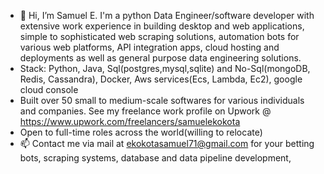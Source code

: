 - 👋 Hi, I’m Samuel E. I'm a python Data Engineer/software developer with extensive work experience in building desktop and web applications, simple to sophisticated web scraping solutions, automation bots for various web platforms, API integration apps, cloud hosting and deployments as well as general purpose data engineering solutions.
- Stack: Python, Java, Sql(postgres,mysql,sqlite) and No-Sql(mongoDB, Redis, Cassandra), Docker, Aws services(Ecs, Lambda, Ec2), google cloud console
- Built over 50 small to medium-scale softwares for various individuals and companies. See my freelance work profile on Upwork @ https://www.upwork.com/freelancers/samuelekokota
-  Open to full-time roles across the world(willing to relocate)
- 📫 Contact me via mail at ekokotasamuel71@gmail.com for your betting bots, scraping systems, database and data pipeline development, 

<!---
Samstix636/Samstix636 is a ✨ special ✨ repository because its `README.md` (this file) appears on your GitHub profile.
You can click the Preview link to take a look at your changes.
--->

